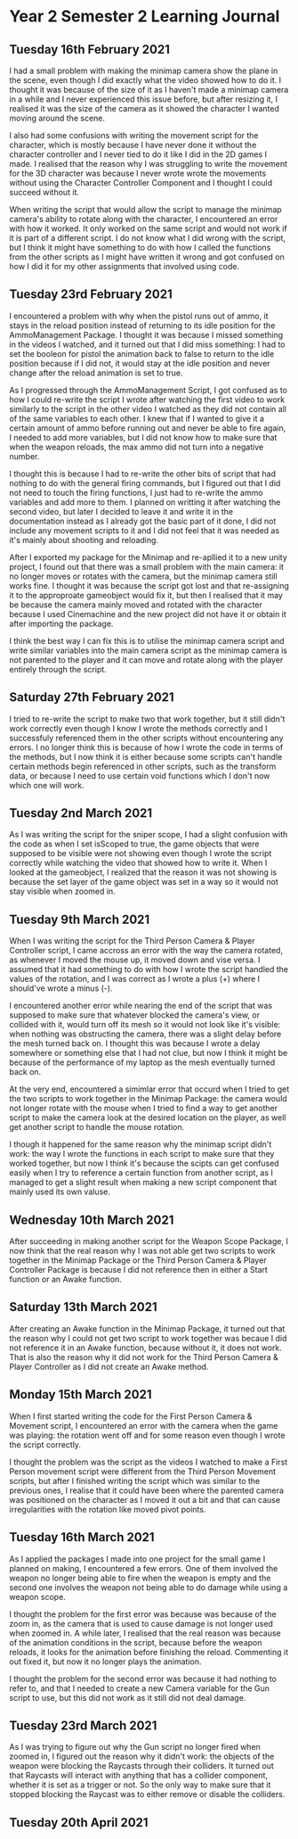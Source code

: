 # Year 2 Semester 2 Learning Journal

## Tuesday 16th February 2021

I had a small problem with making the minimap camera show the plane in the scene, even though I did exactly what the video showed how to do it. I thought it was because of the size of it as I haven't made a minimap camera in a while and I never experienced this issue before, but after resizing it, I realised it was the size of the camera as it showed the character I wanted moving around the scene.

I also had some confusions with writing the movement script for the character, which is mostly because I have never done it without the character controller and I never tied to do it like I did in the 2D games I made. I realised that the reason why I was struggling to write the movement for the 3D character was because I never wrote wrote the movements without using the Character Controller Component and I thought I could succeed without it.

When writing the script that would allow the script to manage the minimap camera's ability to rotate along with the character, I encountered an error with how it worked. It only worked on the same script and would not work if it is part of a different script. I do not know what I did wrong with the script, but I think it might have something to do with how I called the functions from the other scripts as I might have written it wrong and got confused on how I did it for my other assignments that involved using code.

## Tuesday 23rd February 2021

I encountered a problem with why when the pistol runs out of ammo, it stays in the reload position instead of returning to its idle position for the AmmoManagement Package. I thought it was because I missed something in the videos I watched, and it turned out that I did miss something: I had to set the booleon for pistol the animation back to false to return to the idle position because if I did not, it would stay at the idle position and never change after the reload animation is set to true.

As I progressed through the AmmoManagement Script, I got confused as to how I could re-write the script I wrote after watching the first video to work similarly to the script in the other video I watched as they did not contain all of the same variables to each other. I knew that if I wanted to give it a certain amount of ammo before running out and never be able to fire again, I needed to add more variables, but I did not know how to make sure that when the weapon reloads, the max ammo did not turn into a negative number.

I thought this is because I had to re-write the other bits of script that had nothing to do with the general firing commands, but I figured out that I did not need to touch the firing functions, I just had to re-write the ammo variables and add more to them. I planned on writting it after watching the second video, but later I decided to leave it and write it in the documentation instead as I already got the basic part of it done, I did not include any movement scripts to it and I did not feel that it was needed as it's mainly about shooting and reloading.

After I exported my package for the Minimap and re-apllied it to a new unity project, I found out that there was a small problem with the main camera: it no longer moves or rotates with the camera, but the minimap camera still works fine. I thought it was because the script got lost and that re-assigning it to the approproate gameobject would fix it, but then I realised that it may be because the camera mainly moved and rotated with the character because I used Cinemachine and the new project did not have it or obtain it after importing the package.

I think the best way I can fix this is to utilise the minimap camera script and write similar variables into the main camera script as the minimap camera is not parented to the player and it can move and rotate along with the player entirely through the script.

## Saturday 27th February 2021

I tried to re-write the script to make two that work together, but it still didn't work correctly even though I know I wrote the methods correctly and I successfuly referenced them in the other scripts without encountering any errors. I no longer think this is because of how I wrote the code in terms of the methods, but I now think it is either because some scripts can't handle certain methods begin referenced in other scripts, such as the transform data, or because I need to use certain void functions which I don't now which one will work.

## Tuesday 2nd March 2021

As I was writing the script for the sniper scope, I had a slight confusion with the code as when I set isScoped to true, the game objects that were supposed to be visible were not showing even though I wrote the script correctly while watching the video that showed how to write it. When I looked at the gameobject, I realized that the reason it was not showing is because the set layer of the game object was set in a way so it would not stay visible when zoomed in.

## Tuesday 9th March 2021

When I was writing the script for the Third Person Camera & Player Controller script, I came accross an error with the way the camera rotated, as whenever I moved the mouse up, it moved down and vise versa. I assumed that it had something to do with how I wrote the script handled the values of the rotation, and I was correct as I wrote a plus (+) where I should've wrote a minus (-).

I encountered another error while nearing the end of the script that was supposed to make sure that whatever blocked the camera's view, or collided with it, would turn off its mesh so it would not look like it's visible: when nothing was obstructing the camera, there was a slight delay before the mesh turned back on. I thought this was because I wrote a delay somewhere or something else that I had not clue, but now I think it might be because of the performance of my laptop as the mesh eventually turned back on.

At the very end, encountered a simimlar error that occurd when I tried to get the two scripts to work together in the Minimap Package: the camera would not longer rotate with the mouse when I tried to find a way to get another script to make the camera look at the desired location on the player, as well get another script to handle the mouse rotation.

I though it happened for the same reason why the minimap script didn't work: the way I wrote the functions in each script to make sure that they worked together, but now I think it's because the scipts can get confused easily when I try to reference a certain function from another script, as I managed to get a slight result when making a new script component that mainly used its own valuse.

## Wednesday 10th March 2021

After succeeding in making another script for the Weapon Scope Package, I now think that the real reason why I was not able get two scripts to work together in the Minimap Package or the Third Person Camera & Player Controller Package is because I did not reference then in either a Start function or an Awake function.

## Saturday 13th March 2021

After creating an Awake function in the Minimap Package, it turned out that the reason why I could not get two script to work together was becaue I did not reference it in an Awake function, because without it, it does not work. That is also the reason why it did not work for the Third Person Camera & Player Controller as I did not create an Awake method.

## Monday 15th March 2021

When I first started writing the code for the First Person Camera & Movement script, I encountered an error with the camera when the game was playing: the rotation went off and for some reason even though I wrote the script correctly.

I thought the problem was the script as the videos I watched to make a First Person movement script were different from the Third Person Movement scripts, but after I finished writing the script which was similar to the previous ones, I realise that it could have been where the parented camera was positioned on the character as I moved it out a bit and that can cause irregularities with the rotation like moved pivot points.

## Tuesday 16th March 2021

As I applied the packages I made into one project for the small game I planned on making, I encountered a few errors. One of them involved the weapon no longer being able to fire when the weapon is empty and the second one involves the weapon not being able to do damage while using a weapon scope.

I thought the problem for the first error was because was because of the zoom in, as the camera that is used to cause damage is not longer used when zoomed in. A while later, I realised that the real reason was because of the animation conditions in the script, because before the weapon reloads, it looks for the animation before finishing the reload. Commenting it out fixed it, but now it no longer plays the animation.

I thought the problem for the second error was because it had nothing to refer to, and that I needed to create a new Camera variable for the Gun script to use, but this did not work as it still did not deal damage.

## Tuesday 23rd March 2021

As I was trying to figure out why the Gun script no longer fired when zoomed in, I figured out the reason why it didn't work: the objects of the weapon were blocking the Raycasts through their colliders. It turned out that Raycasts will interact with anything that has a collider component, whether it is set as a trigger or not. So the only way to make sure that it stopped blocking the Raycast was to either remove or disable the colliders.

## Tuesday 20th April 2021

